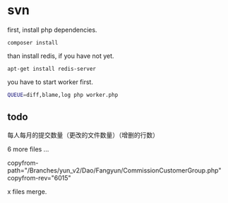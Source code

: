 svn
===============

first, install php dependencies.

```
composer install
```

than install redis, if you have not yet.

```
apt-get install redis-server
```

you have to start worker first.

```bash
QUEUE=diff,blame,log php worker.php
```

todo
-----

每人每月的提交数量（更改的文件数量）（增删的行数）

6 more files ...

copyfrom-path="/Branches/yun_v2/Dao/Fangyun/CommissionCustomerGroup.php"
   copyfrom-rev="6015"

x files merge.
